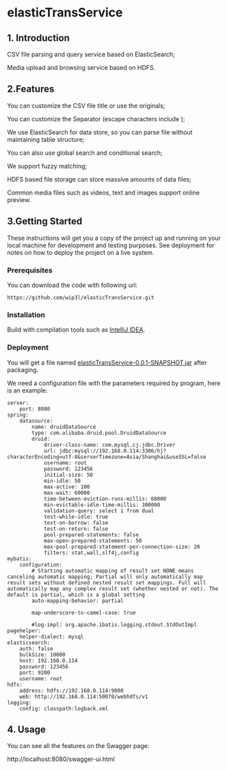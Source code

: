 # elasticTransService

## 1. Introduction

CSV file parsing and query service based on ElasticSearch;

Media upload and browsing service based on HDFS.

## 2.Features

You can customize the CSV file title or use the originals;

You can customize the Separator  (escape characters include );

We use ElasticSearch for data store, so you can parse file without maintaining table structure;

You can also use global search and conditional search;

We support fuzzy matching;

HDFS based file storage can store massive amounts of data files;

Common media files such as videos, text and images support online preview.

## 3.Getting Started

These instructions will get you a copy of the project up and running on your local machine for development and testing purposes. See deployment for notes on how to deploy the project on a live system.

### Prerequisites

You can download the code with following url:

`https://github.com/wip3l/elasticTransService.git`

### Installation

Build with compilation tools such as [IntelliJ IDEA](https://www.jetbrains.com/idea/).

### Deployment

You will get a file named <u>elasticTransService-0.0.1-SNAPSHOT.jar</u> after packaging.

We need a configuration file with the parameters required by program, here is an example:

```
server:
    port: 8080
spring:
    datasource:
        name: druidDataSource
        type: com.alibaba.druid.pool.DruidDataSource
        druid:
            driver-class-name: com.mysql.cj.jdbc.Driver
            url: jdbc:mysql://192.168.0.114:3306/hj?characterEncoding=utf-8&serverTimezone=Asia/Shanghai&useSSL=false
            username: root
            password: 123456
            initial-size: 50
            min-idle: 50
            max-active: 100
            max-wait: 60000
            time-between-eviction-runs-millis: 60000
            min-evictable-idle-time-millis: 300000
            validation-query: select 1 from dual
            test-while-idle: true
            test-on-borrow: false
            test-on-return: false
            pool-prepared-statements: false
            max-open-prepared-statements: 50
            max-pool-prepared-statement-per-connection-size: 20
            filters: stat,wall,slf4j,config
mybatis:
    configuration:
        # Starting automatic mapping of result set NONE means canceling automatic mapping; Partial will only automatically map result sets without defined nested result set mappings. Full will automatically map any complex result set (whether nested or not). The default is partial, which is a global setting
        auto-mapping-behavior: partial
        
        map-underscore-to-camel-case: true
        
        #log-impl: org.apache.ibatis.logging.stdout.StdOutImpl
pagehelper:
    helper-dialect: mysql
elasticsearch:
    auth: false
    bulkSize: 10000
    host: 192.168.0.114
    password: 123456
    port: 9200
    username: root
hdfs:
    address: hdfs://192.168.0.114:9000
    web: http://192.168.0.114:50070/webhdfs/v1
logging:
    config: classpath:logback.xml
```




## 4. Usage

You can see all the features on the Swagger page: 

 http://localhost:8080/swagger-ui.html
